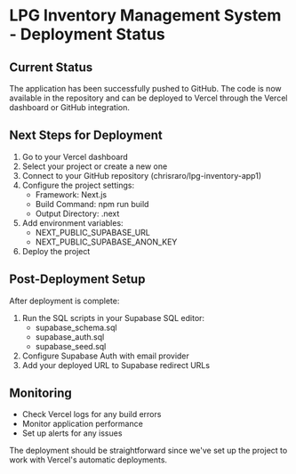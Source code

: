 # LPG Inventory Management System - Deployment Status

## Current Status
The application has been successfully pushed to GitHub. The code is now available in the repository and can be deployed to Vercel through the Vercel dashboard or GitHub integration.

## Next Steps for Deployment
1. Go to your Vercel dashboard
2. Select your project or create a new one
3. Connect to your GitHub repository (chrisraro/lpg-inventory-app1)
4. Configure the project settings:
   - Framework: Next.js
   - Build Command: npm run build
   - Output Directory: .next
5. Add environment variables:
   - NEXT_PUBLIC_SUPABASE_URL
   - NEXT_PUBLIC_SUPABASE_ANON_KEY
6. Deploy the project

## Post-Deployment Setup
After deployment is complete:
1. Run the SQL scripts in your Supabase SQL editor:
   - supabase_schema.sql
   - supabase_auth.sql
   - supabase_seed.sql
2. Configure Supabase Auth with email provider
3. Add your deployed URL to Supabase redirect URLs

## Monitoring
- Check Vercel logs for any build errors
- Monitor application performance
- Set up alerts for any issues

The deployment should be straightforward since we've set up the project to work with Vercel's automatic deployments.